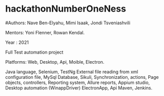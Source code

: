 # hackathonNumberOneNess
#Authors: Nave Ben-Elyahu, Mimi Isaak, Jondi Tsveniashvili


Mentors: Yoni Flenner, Rowan Kendal. 

Year : 2021 

Full Test automation project 

Platforms: Web, Desktop, Api, Moible, Electron.

Java language,
 Selenium,
 TestNg
 External file reading from xml configuration file,
 MySql Database,
 Sikuli,
 Synchronization,
 actions,
 Page objects,
 controllers,
 Reporting system, 
 Allure reports,
 Appium studio,
 Desktop automation (WinappDriver)
 ElectronApp,
 Api
 Maven,
 Jenkins.
